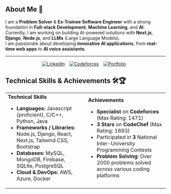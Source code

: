 ## About Me 🚀 
I am a **Problem Solver** & **Ex-Trainee Software Engineer** with a strong foundation in **Full-stack Development**, **Machine Learning**, and **AI**.  
Currently, I am working on building AI-powered solutions with **Next.js**, **Django**, **Node.js**, and **LLMs** (Large Language Models).  
I am passionate about developing **innovative AI applications**, from **real-time web apps** to **AI voice assistants**.

---
<div style="text-align: center;">
  <a href="https://www.linkedin.com/in/mehedihasan"><img src="https://img.shields.io/badge/LinkedIn-%2300A0DC?style=flat&logo=linkedin&logoColor=white" alt="LinkedIn" style="vertical-align:middle; margin-right:10px;"/></a>
  <a href="https://codeforces.com/profile/Mehedi_34"><img src="https://img.shields.io/badge/Codeforces-%23000000?style=flat&logo=codeforces&logoColor=white" alt="Codeforces" style="vertical-align:middle; margin-right:10px;"/></a>
  <a href="/"><img src="https://img.shields.io/badge/Portfolio-%23000000?style=flat&logo=apache&logoColor=white" alt="Portfolio" style="vertical-align:middle; margin-right:10px;"/></a>
</div>

## Technical Skills & Achievements 🛠🏆

<table>
  <tr>
    <td width="50%">
      <strong>Technical Skills</strong>
      <ul>
        <li><strong>Languages:</strong> Javascript (proficient), C/C++, Python, Java</li>
        <li><strong>Frameworks / Libraries:</strong> Node.js, Django, React, Next.js, Tailwind CSS, Bootstrap</li>
        <li><strong>Databases:</strong> MySQL, MongoDB, Firebase, SQLite, PostgreSQL</li>
        <li><strong>Cloud & DevOps:</strong> AWS, Azure, Docker</li>
      </ul>
    </td>
    <td width="50%">
      <strong>Achievements</strong>
      <ul>
        <li><strong>Specialist</strong> on <strong>Codeforces</strong> (Max Rating: 1471)</li>
        <li><strong>3 Stars</strong> on <strong>CodeChef</strong> (Max Rating: 1693)</li>
        <li>Participated in <strong>3</strong> National Inter-University Programming Contests</li>
        <li><strong>Problem Solving:</strong> Over 2000 problems solved across various coding platforms</li>
      </ul>
    </td>
  </tr>
</table>

